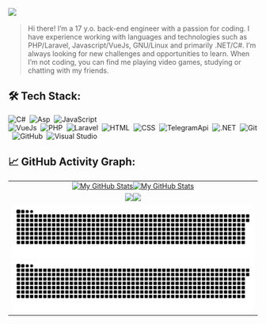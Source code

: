 [![](./src/header_.png)](#)

> Hi there! I’m a 17 y.o. back-end engineer with a passion for coding. I have experience working with languages and technologies such as PHP/Laravel, Javascript/VueJs, GNU/Linux and primarily .NET/C#. I’m always looking for new challenges and opportunities to learn. When I’m not coding, you can find me playing video games, studying or chatting with my friends.

## 🛠️ Tech Stack:
![C#](https://img.shields.io/badge/-C&#9839;-555?style=flat&logo=csharp)&nbsp;
![Asp](https://img.shields.io/badge/-Asp.net-555?style=flat&logo=csharp)&nbsp;
![JavaScript](https://img.shields.io/badge/-JavaScript-555?style=flat&logo=javascript)\
![VueJs](https://img.shields.io/badge/-ReactJs-555?style=flat&logo=react)&nbsp;
![PHP](https://img.shields.io/badge/-PHP-555?style=flat&logo=php)&nbsp;
![Laravel](https://img.shields.io/badge/-Laravel-555?style=flat&logo=laravel)&nbsp;
![HTML](https://img.shields.io/badge/-HTML-555?style=flat&logo=html5)&nbsp;
![CSS](https://img.shields.io/badge/-CSS-555?style=flat&logo=css3)&nbsp;
![TelegramApi](https://img.shields.io/badge/-Telegram%20API-555?style=flat&logo=telegram)&nbsp;
![.NET](https://img.shields.io/badge/-.NET-555?style=flat&logo=dotnet)&nbsp;
![Git](https://img.shields.io/badge/-Git-555?style=flat&logo=git)&nbsp;
![GitHub](https://img.shields.io/badge/-GitHub-555?style=flat&logo=github)&nbsp;
![Visual Studio](https://img.shields.io/badge/-Visual%20Studio-555?style=flat&logo=visual-studio&logoColor=9d2bc7)&nbsp;

## 📈 GitHub Activity Graph:

<table>
    <tr>
        <td align="center"><a href="https://github.com/MahdiyarGHD#gh-light-mode-only"><img src="https://github-readme-stats.vercel.app/api?username=mahdiyarghd&show_icons=true&theme=default&include_all_commits=true#gh-light-mode-only" alt="My GitHub Stats"/></a><a href="https://github.com/mahdiyarghd#gh-dark-mode-only"><img src="https://github-readme-stats.vercel.app/api?username=mahdiyarghd&show_icons=true&theme=tokyonight&include_all_commits=true#gh-dark-mode-only" alt="My GitHub Stats"/></a></td>
    <tr>
        <td align="center"><a href="https://github.com/MahdiyarGHD#gh-light-mode-only"><img src="https://github-readme-streak-stats.herokuapp.com/?user=MahdiyarGHD&theme=default"/></a><a href="https://github.com/MahdiyarGHD#gh-dark-mode-only"><img src="https://github-readme-streak-stats.herokuapp.com/?user=MahdiyarGHD&theme=tokyonight"/></a></td>
    </tr>
    <tr>
        <td colspan="2" align="center"><a href="https://github.com/MahdiyarGHD#gh-light-mode-only"><img src="https://raw.githubusercontent.com/MahdiyarGHD/MahdiyarGHD/output/github-contribution-grid-snake-default.svg#gh-light-mode-only" alt="My GitHub Stats"/></a><a href="https://github.com/MahdiyarGHD#gh-dark-mode-only"><img src="https://raw.githubusercontent.com/MahdiyarGHD/MahdiyarGHD/output/github-contribution-grid-snake-dark.svg#gh-dark-mode-only" alt="My GitHub Stats"/></a></td>
    </tr>
</table>
